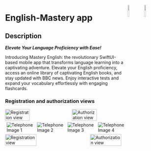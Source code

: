 <a href="https://developer.apple.com/xcode/swiftui/"><img src="https://img.icons8.com/?size=512&id=24465&format=png" align="right" width="10%"></a>
<img src="https://i.imgur.com/2wXKp4n.png" align="right" width="10%"></a>
# English-Mastery app
## Description
_**Elevate Your Language Proficiency with Ease!**_

Introducing Mastery English: the revolutionary SwiftUI-based mobile app that transforms language learning into a captivating adventure. Elevate your English proficiency, access an online library of captivating English books, and stay updated with BBC news. Enjoy interactive tests and expand your vocabulary effortlessly with engaging flashcards.
### Registration and authorization views
<div style="display: flex; justify-content: space-between;">
    <img src="https://i.imgur.com/oFrqpEi.png" alt="Registration view" title="Registration view" width="45%">
    <img src="https://i.imgur.com/ChPspvx.png" alt="Authorization view" title="Registration view" width="45%">
</div>

<div style="display: flex;">
  <img src="https://i.imgur.com/Dn7xGdv.png" alt="Telephone Image 1" style="flex: 25%; padding: 5px;">
  <img src="https://i.imgur.com/rYXL1ui.png" alt="Telephone Image 2" style="flex: 25%; padding: 5px;">
  <img src="https://i.imgur.com/NzUhZa5.png" alt="Telephone Image 3" style="flex: 25%; padding: 5px;">
  <img src="https://i.imgur.com/CdJKqWz.png" alt="Telephone Image 4" style="flex: 25%; padding: 5px;">
</div>
<div style="display: flex; justify-content: space-between;">
    <img src="https://i.imgur.com/oFrqpEi.png" alt="Registration view" title="Registration view" width="45%">
    <img src="https://i.imgur.com/ChPspvx.png" alt="Authorization view" title="Registration view" width="45%">
</div>
